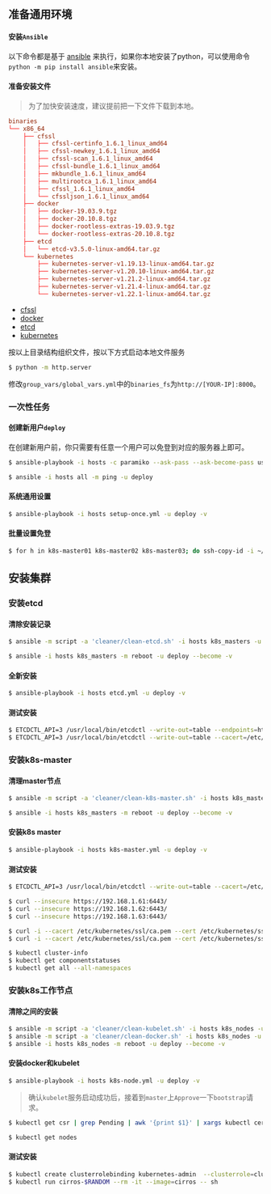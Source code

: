 ## 准备通用环境

#### 安装`Ansible`

以下命令都是基于 [ansible](https://docs.ansible.com/ansible/latest/installation_guide/index.html) 来执行，如果你本地安装了python，可以使用命令`python -m pip install ansible`来安装。

#### 准备安装文件

> 为了加快安装速度，建议提前把一下文件下载到本地。
```conf
binaries
└── x86_64
    ├── cfssl
    │   ├── cfssl-certinfo_1.6.1_linux_amd64
    │   ├── cfssl-newkey_1.6.1_linux_amd64
    │   ├── cfssl-scan_1.6.1_linux_amd64
    │   ├── cfssl-bundle_1.6.1_linux_amd64
    │   ├── mkbundle_1.6.1_linux_amd64
    │   ├── multirootca_1.6.1_linux_amd64
    │   ├── cfssl_1.6.1_linux_amd64
    │   └── cfssljson_1.6.1_linux_amd64
    ├── docker
    │   ├── docker-19.03.9.tgz
    │   ├── docker-20.10.8.tgz
    │   ├── docker-rootless-extras-19.03.9.tgz
    │   └── docker-rootless-extras-20.10.8.tgz
    ├── etcd
    │   └── etcd-v3.5.0-linux-amd64.tar.gz
    └── kubernetes
        ├── kubernetes-server-v1.19.13-linux-amd64.tar.gz
        ├── kubernetes-server-v1.20.10-linux-amd64.tar.gz
        ├── kubernetes-server-v1.21.2-linux-amd64.tar.gz
        ├── kubernetes-server-v1.21.4-linux-amd64.tar.gz
        └── kubernetes-server-v1.22.1-linux-amd64.tar.gz
```

- [cfssl](https://github.com/cloudflare/cfssl/releases)
- [docker](https://download.docker.com/linux/static/stable/x86_64/)
- [etcd](https://github.com/etcd-io/etcd/releases)
- [kubernetes](https://storage.googleapis.com/kubernetes-release)

按以上目录结构组织文件，按以下方式启动本地文件服务
```bash
$ python -m http.server
```
修改`group_vars/global_vars.yml`中的`binaries_fs`为`http://[YOUR-IP]:8000`。

### 一次性任务

#### 创建新用户`deploy`

在创建新用户前，你只需要有任意一个用户可以免登到对应的服务器上即可。

```bash
$ ansible-playbook -i hosts -c paramiko --ask-pass --ask-become-pass user-deploy.yml -v

$ ansible -i hosts all -m ping -u deploy
```

#### 系统通用设置

```bash
$ ansible-playbook -i hosts setup-once.yml -u deploy -v 
```

#### 批量设置免登

```bash
$ for h in k8s-master01 k8s-master02 k8s-master03; do ssh-copy-id -i ~/.ssh/id_rsa.pub james@$h; done
```

## 安装集群

### 安装etcd

#### 清除安装记录

```bash
$ ansible -m script -a 'cleaner/clean-etcd.sh' -i hosts k8s_masters -u deploy --become -v

$ ansible -i hosts k8s_masters -m reboot -u deploy --become -v
```

#### 全新安装

```bash
$ ansible-playbook -i hosts etcd.yml -u deploy -v
```

#### 测试安装

```bash
$ ETCDCTL_API=3 /usr/local/bin/etcdctl --write-out=table --endpoints=http://127.0.0.1:2379 endpoint health
$ ETCDCTL_API=3 /usr/local/bin/etcdctl --write-out=table --cacert=/etc/etcd/ssl/ca.pem --cert=/etc/etcd/ssl/etcd.pem --key=/etc/etcd/ssl/etcd-key.pem --endpoints=https://192.168.1.61:2379,https://192.168.1.62:2379,https://192.168.1.63:2379 endpoint health
```

### 安装k8s-master

#### 清理master节点

```bash
$ ansible -m script -a 'cleaner/clean-k8s-master.sh' -i hosts k8s_masters -u deploy --become -v

$ ansible -i hosts k8s_masters -m reboot -u deploy --become -v
```

#### 安装k8s master

```bash
$ ansible-playbook -i hosts k8s-master.yml -u deploy -v
```

#### 测试安装

```bash
$ ETCDCTL_API=3 /usr/local/bin/etcdctl --write-out=table --cacert=/etc/kubernetes/ssl/ca.pem --cert=/etc/etcd/ssl/etcd.pem --key=/etc/etcd/ssl/etcd-key.pem --endpoints=https://192.168.1.61:2379,https://192.168.1.62:2379,https://192.168.1.63:2379 endpoint health

$ curl --insecure https://192.168.1.61:6443/
$ curl --insecure https://192.168.1.62:6443/
$ curl --insecure https://192.168.1.63:6443/

$ curl -i --cacert /etc/kubernetes/ssl/ca.pem --cert /etc/kubernetes/ssl/admin.pem --key /etc/kubernetes/ssl/admin-key.pem https://192.168.1.61:6443
$ curl -i --cacert /etc/kubernetes/ssl/ca.pem --cert /etc/kubernetes/ssl/admin.pem --key /etc/kubernetes/ssl/admin-key.pem https://192.168.1.61:6443/api/v1/nodes

$ kubectl cluster-info
$ kubectl get componentstatuses
$ kubectl get all --all-namespaces
```

### 安装k8s工作节点

#### 清除之间的安装

```bash
$ ansible -m script -a 'cleaner/clean-kubelet.sh' -i hosts k8s_nodes -u deploy --become -v
$ ansible -m script -a 'cleaner/clean-docker.sh' -i hosts k8s_nodes -u deploy --become -v
$ ansible -i hosts k8s_nodes -m reboot -u deploy --become -v
```

#### 安装docker和kubelet

```bash
$ ansible-playbook -i hosts k8s-node.yml -u deploy -v
```

>  确认`kubelet`服务启动成功后，接着到`master`上`Approve`一下`bootstrap`请求。

```bash
$ kubectl get csr | grep Pending | awk '{print $1}' | xargs kubectl certificate approve

$ kubectl get nodes
```

#### 测试安装

```bash
$ kubectl create clusterrolebinding kubernetes-admin  --clusterrole=cluster-admin --user=kubernetes
$ kubectl run cirros-$RANDOM --rm -it --image=cirros -- sh
```